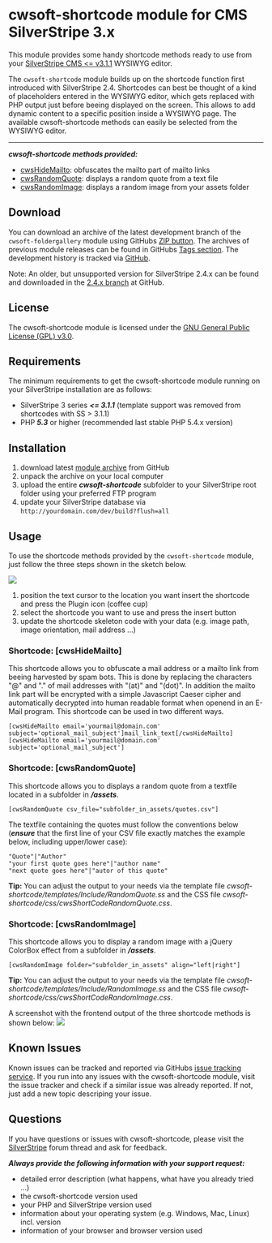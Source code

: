# cwsoft-shortcode module for CMS SilverStripe 3.x
This module provides some handy shortcode methods ready to use from your [SilverStripe CMS <= v3.1.1](http://silverstripe.org) WYSIWYG editor.

The `cwsoft-shortcode` module builds up on the shortcode function first introduced with SilverStripe 2.4. Shortcodes can best be thought of a kind of placeholders entered in the WYSIWYG editor, which gets replaced with PHP output just before beeing displayed on the screen. This allows to add dynamic content to a specific position inside a WYSIWYG page. The available cwsoft-shortcode methods can easily be selected from the WYSIWYG editor.

----------------------------------------
***cwsoft-shortcode methods provided:***

- [cwsHideMailto](https://github.com/cwsoft/silverstripe-cwsoft-shortcode#shortcode-cwshidemailto): obfuscates the mailto part of mailto links
- [cwsRandomQuote](https://github.com/cwsoft/silverstripe-cwsoft-shortcode#shortcode-cwsrandomquote): displays a random quote from a text file
- [cwsRandomImage](https://github.com/cwsoft/silverstripe-cwsoft-shortcode#shortcode-cwsrandomimage): displays a random image from your assets folder

## Download
You can download an archive of the latest development branch of the `cwsoft-foldergallery` module using GitHubs [ZIP button](https://github.com/cwsoft/silverstripe-cwsoft-shortcode/archive/master.zip). The archives of previous module releases can be found in GitHubs [Tags section](https://github.com/cwsoft/silverstripe-cwsoft-shortcode/tags). The development history is tracked via [GitHub](https://github.com/cwsoft/silverstripe-cwsoft-shortcode/commits/master).

Note: An older, but unsupported version for SilverStripe 2.4.x can be found and downloaded in the [2.4.x branch](https://github.com/cwsoft/silverstripe-cwsoft-shortcode/tree/2.4.x) at GitHub.

## License
The cwsoft-shortcode module is licensed under the [GNU General Public License (GPL) v3.0](http://www.gnu.org/licenses/gpl-3.0.html).

## Requirements
The minimum requirements to get the cwsoft-shortcode module running on your SilverStripe installation are as follows:

- SilverStripe 3 series ***<= 3.1.1*** (template support was removed from shortcodes with SS > 3.1.1)
- PHP ***5.3*** or higher (recommended last stable PHP 5.4.x version)

## Installation
1. download latest [module archive](https://github.com/cwsoft/silverstripe-cwsoft-shortcode/archive/master.zip) from GitHub
2. unpack the archive on your local computer
3. upload the entire ***cwsoft-shortcode*** subfolder to your SilverStripe root folder using your preferred FTP program
4. update your SilverStripe database via `http://yourdomain.com/dev/build?flush=all`

## Usage
To use the shortcode methods provided by the `cwsoft-shortcode` module, just follow the three steps shown in the sketch below.

![](docs/cwsoft-shortcode-backend.png) 

1. position the text cursor to the location you want insert the shortcode and press the Plugin icon (coffee cup)
2. select the shortcode you want to use and press the insert button
3. update the shortcode skeleton code with your data (e.g. image path, image orientation, mail address ...)

### Shortcode: [cwsHideMailto]
This shortcode allows you to obfuscate a mail address or a mailto link from beeing harvested by spam bots. This is done by replacing the characters "@" and "." of mail addresses with "(at)" and "(dot)". In addition the mailto link part will be encrypted with a simple Javascript Caeser cipher and automatically decrypted into human readable format when openend in an E-Mail program. This shortcode can be used in two different ways.

	[cwsHideMailto email='yourmail@domain.com' subject='optional_mail_subject']mail_link_text[/cwsHideMailto]
	[cwsHideMailto email='yourmail@domain.com' subject='optional_mail_subject']

### Shortcode: [cwsRandomQuote]
This shortcode allows you to displays a random quote from a textfile located in a subfolder in ***/assets***.

	[cwsRandomQuote csv_file="subfolder_in_assets/quotes.csv"]

The textfile containing the quotes must follow the conventions below (***ensure*** that the first line of your CSV file exactly matches the example below, including upper/lower case):

	"Quote"|"Author"
	"your first quote goes here"|"author name"
	"next quote goes here"|"autor of this quote"
	
**Tip:** You can adjust the output to your needs via the template file *cwsoft-shortcode/templates/Include/RandomQuote.ss* and the CSS file *cwsoft-shortcode/css/cwsShortCodeRandomQuote.css*.

### Shortcode: [cwsRandomImage]
This shortcode allows you to display a random image with a jQuery ColorBox effect from a subfolder in ***/assets***.

	[cwsRandomImage folder="subfolder_in_assets" align="left|right"]

**Tip:** You can adjust the output to your needs via the template file *cwsoft-shortcode/templates/Include/RandomImage.ss* and the CSS file *cwsoft-shortcode/css/cwsShortCodeRandomImage.css*.

A screenshot with the frontend output of the three shortcode methods is shown below:
![](docs/cwsoft-shortcode-frontend.png) 

## Known Issues
Known issues can be tracked and reported via GitHubs [issue tracking service](https://github.com/cwsoft/silverstripe-cwsoft-shortcode/issues). If you run into any issues with the cwsoft-shortcode module, visit the issue tracker and check if a similar issue was already reported. If not, just add a new topic descriping your issue.

## Questions
If you have questions or issues with cwsoft-shortcode, please visit the [SilverStripe](http://www.silverstripe.org/all-other-modules/show/20737) forum thread and ask for feedback.

***Always provide the following information with your support request:***

 - detailed error description (what happens, what have you already tried ...)
 - the cwsoft-shortcode version used
 - your PHP and SilverStripe version used
 - information about your operating system (e.g. Windows, Mac, Linux) incl. version
 - information of your browser and browser version used
